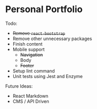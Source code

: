 # Personal Portfolio

Todo:
- ~~Remove `react-bootstrap`~~
- Remove other unnecessary packages
- Finish content
- Mobile support
    - ~~Navigation~~
    - Body
    - ~~Footer~~
- Setup lint command
- Unit tests using Jest and Enzyme

Future Ideas:
- React Markdown
- CMS / API Driven
